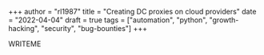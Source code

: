 +++
author = "rl1987"
title = "Creating DC proxies on cloud providers"
date = "2022-04-04"
draft = true
tags = ["automation", "python", "growth-hacking", "security", "bug-bounties"]
+++

WRITEME
